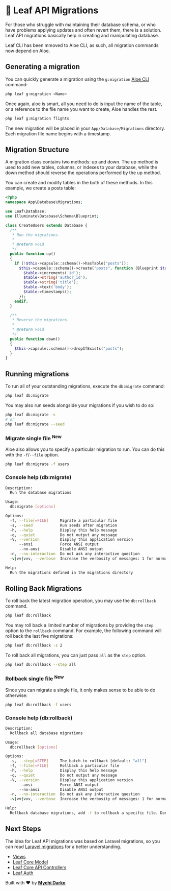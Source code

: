 # 📕 Leaf API Migrations

For those who struggle with maintaining their database schema, or who have problems applying updates and often revert them, there is a solution. Leaf API migrations basically help in creating and manipulating database.

<p class="alert -warning">
  Leaf CLI has been mmoved to Aloe CLI, as such, all migration commands now depend on Aloe.
</p>

## Generating a migration

You can quickly generate a migration using the `g:migration` [Aloe CLI](/aloe-cli/) command:

```bash
php leaf g:migration <Name>
```

Once again, aloe is smart, all you need to do is input the name of the table, or a reference to the file name you want to create, Aloe handles the rest.

```sh
php leaf g:migration flights
```

The new migration will be placed in your `App/Database/Migrations` directory. Each migration file name begins with a timestamp.

## Migration Structure

A migration class contains two methods: up and down. The up method is used to add new tables, columns, or indexes to your database, while the down method should reverse the operations performed by the up method.

You can create and modify tables in the both of these methods. In this example, we create a posts table:

```php
<?php
namespace App\Database\Migrations;

use Leaf\Database;
use Illuminate\Database\Schema\Blueprint;

class CreateUsers extends Database {
  /**
   * Run the migrations.
   *
   * @return void
   */
  public function up()
  {
    if (!$this->capsule::schema()->hasTable("posts")):
      $this->capsule::schema()->create("posts", function (Blueprint $table) {
        $table->increments('id');
        $table->string('author_id');
        $table->string('title');
        $table->text('body');
        $table->timestamps();
      });
    endif;
  }

  /**
   * Reverse the migrations.
   *
   * @return void
   */
  public function down()
  {
    $this->capsule::schema()->dropIfExists("posts");
  }
}
```

## Running migrations

To run all of your outstanding migrations, execute the `db:migrate` command:

```bash
php leaf db:migrate
```

You may also run seeds alongside your migrations if you wish to do so:

```sh
php leaf db:migrate -s
# or
php leaf db:migrate --seed
```

### Migrate single file <sup class="new-tag-1">New</sup>

Aloe also allows you to specify a particular migration to run. You can do this with the `-f`/`--file` option.

```sh
php leaf db:migrate -f users
```

### Console help (db:migrate)

```sh
Description:
  Run the database migrations

Usage:
  db:migrate [options]

Options:
  -f, --file[=FILE]     Migrate a particular file
  -s, --seed            Run seeds after migration
  -h, --help            Display this help message
  -q, --quiet           Do not output any message
  -V, --version         Display this application version
      --ansi            Force ANSI output
      --no-ansi         Disable ANSI output
  -n, --no-interaction  Do not ask any interactive question
  -v|vv|vvv, --verbose  Increase the verbosity of messages: 1 for normal output, 2 for more verbose output and 3 for debug

Help:
  Run the migrations defined in the migrations directory
```

## Rolling Back Migrations

To roll back the latest migration operation, you may use the `db:rollback` command.

```bash
php leaf db:rollback
```

You may roll back a limited number of migrations by providing the `step` option to the `rollback` command. For example, the following command will roll back the last five migrations:

```bash
php leaf db:rollback -s 2
```

To roll back all migrations, you can just pass `all` as the `step` option.

```bash
php leaf db:rollback --step all
```

### Rollback single file <sup class="new-tag-1">New</sup>

Since you can migrate a single file, it only makes sense to be able to do otherwise:

```sh
php leaf db:rollback -f users
```

### Console help (db:rollback)

```sh
Description:
  Rollback all database migrations

Usage:
  db:rollback [options]

Options:
  -s, --step[=STEP]     The batch to rollback [default: "all"]
  -f, --file[=FILE]     Rollback a particular file
  -h, --help            Display this help message
  -q, --quiet           Do not output any message
  -V, --version         Display this application version
      --ansi            Force ANSI output
      --no-ansi         Disable ANSI output
  -n, --no-interaction  Do not ask any interactive question
  -v|vv|vvv, --verbose  Increase the verbosity of messages: 1 for normal output, 2 for more verbose output and 3 for debug

Help:
  Rollback database migrations, add -f to rollback a specific file. Don't use -s and -f together
```

## Next Steps

The idea for Leaf API migrations was based on Laravel migrations, so you can read [Laravel migrations](https://laravel.com/docs/7.x/migrations) for a better understanding.

- [Views](/leaf-api/v/2.0-beta/core/views)
- [Leaf Core Model](/leaf/v/2.4-beta/core/model)
- [Leaf Core API Controllers](/leaf/v/2.4-beta/core/api-controller)
- [Leaf Auth](/leaf/v/2.4-beta/core/auth)

Built with ❤ by [**Mychi Darko**](//mychi.netlify.app)
